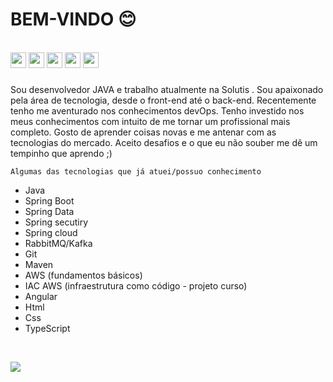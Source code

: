 # BEM-VINDO 😊

<div style="display: inline_block"><br>
<img src="https://cdn.jsdelivr.net/gh/devicons/devicon/icons/java/java-original.svg"  height="25" widht="25"/>
<img src="https://cdn.jsdelivr.net/gh/devicons/devicon/icons/spring/spring-original.svg" height="25" widht="25"/>
<img src="https://cdn.jsdelivr.net/gh/devicons/devicon/icons/html5/html5-original.svg" height="25" widht="25"/>
<img src="https://cdn.jsdelivr.net/gh/devicons/devicon/icons/git/git-original.svg" height="25" widht="25"/>
<img src="https://cdn.jsdelivr.net/gh/devicons/devicon/icons/angularjs/angularjs-original.svg" height="25" widht="25"/>
</div>

###

Sou desenvolvedor JAVA e trabalho atualmente na Solutis . Sou apaixonado pela área de tecnologia, desde o front-end até o back-end. Recentemente tenho me aventurado nos conhecimentos devOps. Tenho investido nos meus conhecimentos com intuito de me tornar um profissional mais completo. Gosto de aprender coisas novas e me antenar com as tecnologias do mercado. Aceito desafios e o que eu não souber me dê um tempinho que aprendo ;)

```Algumas das tecnologias que já atuei/possuo conhecimento```

 - Java
 - Spring Boot
 - Spring Data
 - Spring secutiry
 - Spring cloud
 - RabbitMQ/Kafka
 - Git
 - Maven
 - AWS (fundamentos básicos)
 - IAC AWS (infraestrutura como código - projeto curso) 
 - Angular
 - Html
 - Css
 - TypeScript
<br>

<a href="https://www.linkedin.com/in/matheuspieropan/"><img src="https://img.shields.io/badge/LinkedIn-0077B5?style=for-the-badge&logo=linkedin&logoColor=white"/></a>
